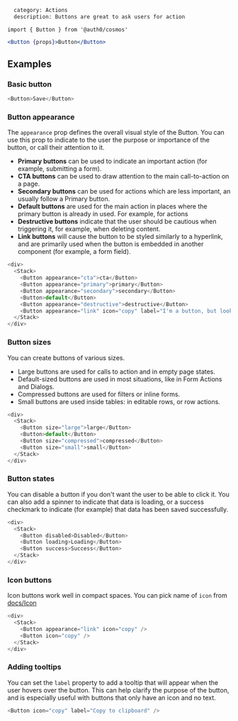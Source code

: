 ```meta
  category: Actions
  description: Buttons are great to ask users for action
```

`import { Button } from '@auth0/cosmos'`

```jsx
<Button {props}>Button</Button>
```

## Examples

### Basic button

```js
<Button>Save</Button>
```

### Button appearance

The `appearance` prop defines the overall visual style of the Button. You can use
this prop to indicate to the user the purpose or importance of the button, or call
their attention to it.

- **Primary buttons** can be used to indicate an important action (for example, submitting a form).
- **CTA buttons** can be used to draw attention to the main call-to-action on a page.
- **Secondary buttons** can be used for actions which are less important, an usually follow a Primary button.
- **Default buttons** are used for the main action in places where the primary button is already in used. For example, for actions
- **Destructive buttons** indicate that the user should be cautious when triggering it, for example, when deleting content.
- **Link buttons** will cause the button to be styled similarly to a hyperlink, and are primarily used
  when the button is embedded in another component (for example, a form field).

```js
<div>
  <Stack>
    <Button appearance="cta">cta</Button>
    <Button appearance="primary">primary</Button>
    <Button appearance="secondary">secondary</Button>
    <Button>default</Button>
    <Button appearance="destructive">destructive</Button>
    <Button appearance="link" icon="copy" label="I'm a button, but look like a link." />
  </Stack>
</div>
```

### Button sizes

You can create buttons of various sizes.

- Large buttons are used for calls to action and in empty page states.
- Default-sized buttons are used in most situations, like in Form Actions and Dialogs.
- Compressed buttons are used for filters or inline forms.
- Small buttons are used inside tables: in editable rows, or row actions.

```js
<div>
  <Stack>
    <Button size="large">large</Button>
    <Button>default</Button>
    <Button size="compressed">compressed</Button>
    <Button size="small">small</Button>
  </Stack>
</div>
```

### Button states

You can disable a button if you don't want the user to be able to click it. You can also add a spinner
to indicate that data is loading, or a success checkmark to indicate (for example) that data has been
saved successfully.

```js
<div>
  <Stack>
    <Button disabled>Disabled</Button>
    <Button loading>Loading</Button>
    <Button success>Success</Button>
  </Stack>
</div>
```

### Icon buttons

Icon buttons work well in compact spaces. You can pick name of `icon` from [docs/Icon](#/component/icon)

```js
<div>
  <Stack>
    <Button appearance="link" icon="copy" />
    <Button icon="copy" />
  </Stack>
</div>
```

### Adding tooltips

You can set the `label` property to add a tooltip that will appear when the user hovers over
the button. This can help clarify the purpose of the button, and is especially useful with
buttons that only have an icon and no text.

```js
<Button icon="copy" label="Copy to clipboard" />
```
